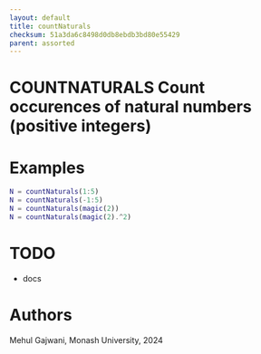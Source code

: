 ```yaml
---
layout: default
title: countNaturals
checksum: 51a3da6c8498d0db8ebdb3bd80e55429
parent: assorted
---
```



 
# COUNTNATURALS Count occurences of natural numbers (positive integers)
 
# Examples
```matlab
N = countNaturals(1:5)
N = countNaturals(-1:5)
N = countNaturals(magic(2))
N = countNaturals(magic(2).^2)
```
 
# TODO
-  docs 
 
# Authors

Mehul Gajwani, Monash University, 2024


